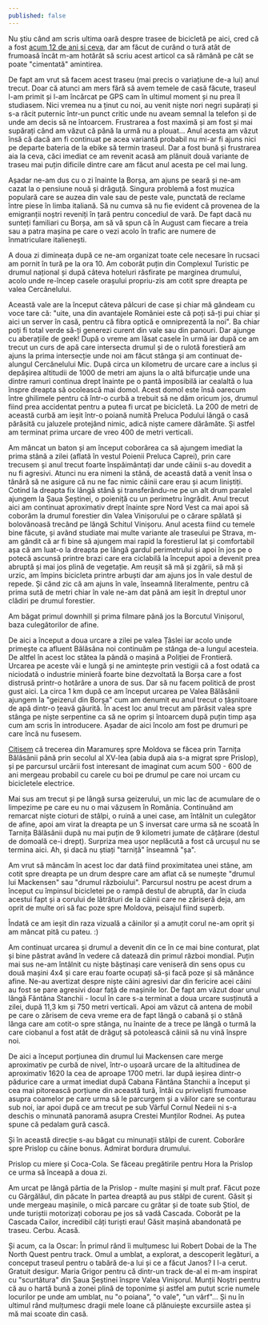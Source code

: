 ```yaml
---
published: false
---
```

Nu știu când am scris ultima oară despre trasee de bicicletă pe aici, cred că a fost [acum 12 de ani și ceva](https://www.rusiczki.net/2011/05/27/pe-dealurile-de-deasupra-plopisului/), dar am făcut de curând o tură atât de frumoasă încât m-am hotărât să scriu acest articol ca să rămână pe cât se poate "cimentată" amintirea.

De fapt am vrut să facem acest traseu (mai precis o variațiune de-a lui) anul trecut. Doar că atunci am mers fără să avem temele de casă făcute, traseul l-am primit și l-am încărcat pe GPS cam în ultimul moment și nu prea îl studiasem. Nici vremea nu a ținut cu noi, au venit niște nori negri supărați și s-a răcit puternic într-un punct critic unde nu aveam semnal la telefon și de unde am decis să ne întoarcem. Frustrarea a fost maximă și am fost și mai supărați când am văzut că până la urmă nu a plouat... Anul acesta am văzut însă că dacă am fi continuat pe acea variantă probabil nu mi-ar fi ajuns nici pe departe bateria de la ebike să termin traseul. Dar a fost bună și frustrarea aia la ceva, căci imediat ce am revenit acasă am plănuit două variante de traseu mai puțin dificile dintre care am făcut anul acesta pe cel mai lung.

Așadar ne-am dus cu o zi înainte la Borșa, am ajuns pe seară și ne-am cazat la o pensiune nouă și drăguță. Singura problemă a fost muzica populară care se auzea din vale sau de peste vale, punctată de reclame între piese în limba italiană. Să nu cumva să nu fie evident că provenea de la emigranții noștri reveniți în țară pentru concediul de vară. De fapt dacă nu sunteți familiari cu Borșa, am să vă spun că în August cam fiecare a treia sau a patra mașina pe care o vezi acolo în trafic are numere de înmatriculare italienești.

A doua zi dimineața după ce ne-am organizat toate cele necesare în rucsaci am pornit în tură pe la ora 10. Am coborât puțin din Complexul Turistic pe drumul național și după câteva hoteluri răsfirate pe marginea drumului, acolo unde re-încep casele orașului propriu-zis am cotit spre dreapta pe valea Cercănelului.

Această vale are la început câteva pâlcuri de case și chiar mă gândeam cu voce tare că: "uite, una din avantajele României este că poți să-ți pui chiar și aici un server în casă, pentru că fibra optică e omniprezentă la noi". Ba chiar poți fi total verde să-ți generezi curent din vale sau din panouri. Dar ajunge cu aberațiile de geek! După o vreme am lăsat casele în urmă iar după ce am trecut un curs de apă care intersecta drumul și de o rulotă forestieră am ajuns la prima intersecție unde noi am făcut stânga și am continuat de-alungul Cercănelului Mic. După circa un kilometru de urcare care a inclus și depășirea altitudii de 1000 de metri am ajuns la o altă bifurcație unde una dintre ramuri continua drept înainte pe o pantă imposibilă iar cealaltă o lua înspre dreapta să ocolească mai domol. Acest domol este însă oarecum între ghilimele pentru că într-o curbă a trebuit să ne dăm oricum jos, drumul fiind prea accidentat pentru a putea fi urcat pe bicicletă. La 200 de metri de această curbă am ieșit într-o poiană numită Preluca Podului lângă o casă părăsită cu jaluzele protejând nimic, adică niște camere dărâmăte. Și astfel am terminat prima urcare de vreo 400 de metri verticali. 

Am mâncat un baton și am început coborârea ca să ajungem imediat la prima stână a zilei (aflată în vestul Poienii Preluca Caprei), prin care trecusem și anul trecut foarte înspăimântați dar unde câinii s-au dovedit a nu fi agresivi. Atunci nu era nimeni la stână, de această dată a venit însa o tânără să ne asigure că nu ne fac nimic câinii care erau și acum liniștiți. Cotind la dreapta fix lângă stână și transferându-ne pe un alt drum paralel ajungem la Șaua Șeștinei, o poieniță cu un perimetru îngrădit. Anul trecut aici am continuat aproximativ drept înainte spre Nord Vest ca mai apoi să coborâm la drumul forestier din Valea Vinișorului pe o cărare spălată și bolovănoasă trecând pe lângă Schitul Vinișoru. Anul acesta fiind cu temele bine făcute, și având studiate mai multe variante ale traseului pe Strava, m-am gândit că ar fi bine să ajungem mai rapid la forestierul lat și comfortabil așa că am luat-o la dreapta pe lângă gardul perimetrului și apoi în jos pe o potecă ascunsă printre brazi care era ciclabilă la început apoi a devenit prea abruptă și mai jos plină de vegetație. Am reușit să mă și zgârii, să mă și urzic, am împins bicicleta printre arbuști dar am ajuns jos în vale destul de repede. Și când zic că am ajuns în vale, înseamnă literalmente, pentru că prima sută de metri chiar în vale ne-am dat până am ieșit în dreptul unor clădiri pe drumul forestier.

Am băgat primul downhill și prima filmare până jos la Borcutul Vinișorul, baza culegătorilor de afine.

De aici a început a doua urcare a zilei pe valea Țâslei iar acolo unde primește ca afluent Bălăsâna noi continuăm pe stânga de-a lungul acesteia. De altfel în acest loc stătea la pândă o mașină a Poliției de Frontieră. Urcarea pe aceste văi e lungă și ne amintește prin vestigii că a fost odată ca niciodată o industrie minieră foarte bine dezvoltată la Borșa care a fost distrusă printr-o hotărâre a unora de sus. Dar să nu facem politică de prost gust aici. La circa 1 km după ce am început urcarea pe Valea Bălăsânii ajungem la "geizerul din Borșa" cum am denumit eu anul trecut o țâșnitoare de apă dintr-o țeavă găurită. În acest loc anul trecut am părăsit valea spre stânga pe niște serpentine ca să ne oprim și întoarcem după puțin timp așa cum am scris în introducere. Așadar de aici încolo am fost pe drumuri pe care încă nu fusesem.

[Citisem](https://teofil-ivanciuc.weebly.com/trenu355ul-de-pe-vacircrful-muntelui.html) că trecerea din Maramureș spre Moldova se făcea prin Tarnița Bălăsânii până prin secolul al XV-lea (abia după aia s-a migrat spre Prislop), și pe parcursul urcării fost interesant de imaginat cum acum 500 - 600 de ani mergeau probabil cu carele cu boi pe drumul pe care noi urcam cu bicicletele electrice.

Mai sus am trecut și pe lângă sursa geizerului, un mic lac de acumulare de o limpezime pe care eu nu o mai văzusem în România. Continuând am remarcat niște cioturi de stâlpi, o ruină a unei case, am întâlnit un culegător de afine, apoi am virat la dreapta pe un S inversat care urma să ne scoată în Tarnița Bălăsânii după nu mai puțin de 9 kilometri jumate de cățărare (destul de domoală ce-i drept). Surpriza mea ușor neplăcută a fost că urcușul nu se termina aici. Ah, și dacă nu știați "tarniță" înseamnă "șa".

Am vrut să mâncăm în acest loc dar dată fiind proximitatea unei stâne, am cotit spre dreapta pe un drum despre care am aflat că se numește "drumul lui Mackensen" sau "drumul războiului". Parcursul nostru pe acest drum a început cu împinsul bicicletei pe o rampă destul de abruptă, dar în ciuda acestui fapt și a corului de lătrături de la câinii care ne zăriseră deja, am oprit de multe ori să fac poze spre Moldova, peisajul fiind superb.

Îndată ce am ieșit din raza vizuală a câinilor și a amuțit corul ne-am oprit și am mâncat pită cu pateu. :)

Am continuat urcarea și drumul a devenit din ce în ce mai bine conturat, plat și bine păstrat având în vedere că datează din primul război mondial. Puțin mai sus ne-am întâlnit cu niște băștinași care veniseră din sens opus cu două mașini 4x4 și care erau foarte ocupați să-și facă poze și să mănânce afine. Ne-au avertizat despre niște câini agresivi dar din fericire acei câini au fost se pare agresivi doar față de mașinile lor. De fapt am văzut doar unul lângă Fântâna Stanchii - locul în care s-a terminat a doua urcare susținută a zilei, după 11,3 km și 750 metri verticali. Apoi am văzut că antena de mobil pe care o zărisem de ceva vreme era de fapt lângă o cabană și o stână lânga care am cotit-o spre stânga, nu înainte de a trece pe lângă o turmă la care ciobanul a fost atât de drăguț să potolească câinii să nu vină înspre noi.

De aici a început porțiunea din drumul lui Mackensen care merge aproximativ pe curbă de nivel, într-o ușoară urcare de la altitudinea de aproximativ 1620 la cea de aproape 1700 metri. Iar după ieșirea dintr-o pădurice care a urmat imediat după Cabana Fântâna Stanchii a început și cea mai pitorească porțiune din această tură, întâi cu priveliști frumoase asupra coamelor pe care urma să le parcurgem și a văilor care se conturau sub noi, iar apoi după ce am trecut pe sub Vârful Cornul Nedeii ni s-a deschis o minunată panoramă asupra Crestei Munților Rodnei. Aș putea spune că pedalam gură cască.

Și în această direcție s-au băgat cu minunații stâlpi de curent.
Coborâre spre Prislop cu câine bonus.
Admirat bordura drumului.

Prislop cu miere și Coca-Cola. Se făceau pregătirile pentru Hora la Prislop ce urma să înceapă a doua zi.

Am urcat pe lângă pârtia de la Prislop - multe mașini și mult praf. Făcut poze cu Gărgălăul, din păcate în partea dreaptă au pus stâlpi de curent. Găsit și unde mergeau mașinile, o mică parcare cu grătar și de toate sub Știol, de unde turiștii motorizați coborau pe jos să vadă Cascada. Coborât pe la Cascada Cailor, incredibil câți turiști erau! Găsit mașină abandonată pe traseu. Cerbu. Acasă.

Și acum, ca la Oscar: În primul rând îi mulțumesc lui Robert Dobai de la The North Quest pentru track. Omul a umblat, a explorat, a descoperit legături, a conceput traseul pentru o tabără de-a lui și ce a făcut Janos? I l-a cerut. Gratuit desigur. Maria Grigor pentru că dintr-un track de-al ei m-am inspirat cu "scurtătura" din Șaua Șeștinei înspre Valea Vinișorul. Munții Noștri pentru că au o hartă bună a zonei plină de toponime și astfel am putut scrie numele locurilor pe unde am umblat, nu "o poiana", "o vale", "un vârf"... Și nu în ultimul rând mulțumesc dragii mele Ioane că plănuiește excursiile astea și mă mai scoate din casă.
